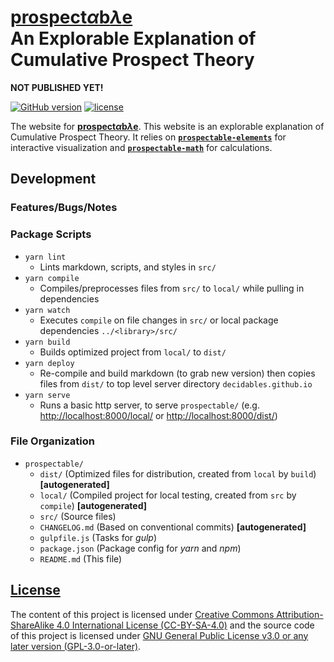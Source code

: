 <!--lint ignore first-heading-level-->

# [<b>prospect<i>α</i>b<i>λ</i>e</b>](https://decidables.github.io/prospectable)<br>An Explorable Explanation of Cumulative Prospect Theory

**NOT PUBLISHED YET!**

[![GitHub version](https://img.shields.io/github/package-json/v/decidables/decidables?filename=sites%2Fprospectable%2Fpackage.json&logo=github)](https:/decidables.github.io/prospectable)
[![license](https://img.shields.io/github/package-json/license/decidables/decidables?color=informational)](https://github.com/decidables/decidables/blob/main/LICENSE.md)

The website for [<b>prospect<i>α</i>b<i>λ</i>e</b>](https://decidables.github.io/prospectable). This
website is an explorable explanation of Cumulative Prospect Theory. It relies on
[**`prospectable-elements`**](https://www.npmjs.com/package/@decidables/prospectable-elements) for
interactive visualization and
[**`prospectable-math`**](https://www.npmjs.com/package/@decidables/prospectable-math) for
calculations.

## Development

### Features/Bugs/Notes

### Package Scripts

- `yarn lint`
  - Lints markdown, scripts, and styles in `src/`
- `yarn compile`
  - Compiles/preprocesses files from `src/` to `local/` while pulling in dependencies
- `yarn watch`
  - Executes `compile` on file changes in `src/` or local package dependencies `../<library>/src/`
- `yarn build`
  - Builds optimized project from `local/` to `dist/`
- `yarn deploy`
  - Re-compile and build markdown (to grab new version) then copies files from `dist/` to top level
    server directory `decidables.github.io`
- `yarn serve`
  - Runs a basic http server, to serve `prospectable/` (e.g. <http://localhost:8000/local/> or
    <http://localhost:8000/dist/>)

### File Organization

- `prospectable/`
  - `dist/` (Optimized files for distribution, created from `local` by `build`)
    **\[autogenerated\]**
  - `local/` (Compiled project for local testing, created from `src` by `compile`)
    **\[autogenerated\]**
  - `src/` (Source files)
  - `CHANGELOG.md` (Based on conventional commits) **\[autogenerated\]**
  - `gulpfile.js` (Tasks for *gulp*)
  - `package.json` (Package config for *yarn* and *npm*)
  - `README.md` (This file)

## [License](https://github.com/decidables/decidables/blob/main/LICENSE.md)

The content of this project is licensed under [Creative Commons Attribution-ShareAlike 4.0
International License (CC-BY-SA-4.0)](https://creativecommons.org/licenses/by-sa/4.0/) and the
source code of this project is licensed under [GNU General Public License v3.0 or any later version
(GPL-3.0-or-later)](https://www.gnu.org/licenses/gpl-3.0.html).
